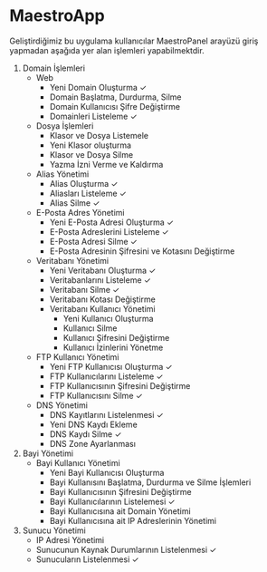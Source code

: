 # MaestroApp
Geliştirdiğimiz bu uygulama kullanıcılar MaestroPanel arayüzü giriş yapmadan aşağıda yer alan işlemleri yapabilmektdir.

1.  Domain İşlemleri
    -   Web
        *   Yeni Domain Oluşturma &#10003;
        *   Domain Başlatma, Durdurma, Silme
        *   Domain Kullanıcısı Şifre Değiştirme
        *   Domainleri Listeleme &#10003;
    -   Dosya İşlemleri
        *   Klasor ve Dosya Listemele
        *   Yeni Klasor oluşturma
        *   Klasor ve Dosya Silme
        *   Yazma İzni Verme ve Kaldırma
    -   Alias Yönetimi
        *   Alias Oluşturma &#10003;
        *   Aliasları Listeleme &#10003;
        *   Alias Silme &#10003;
    -   E-Posta Adres Yönetimi
        *   Yeni E-Posta Adresi Oluşturma &#10003;
        *   E-Posta Adreslerini Listeleme &#10003;
        *   E-Posta Adresi Silme &#10003;
        *   E-Posta Adresinin Şifresini ve Kotasını Değiştirme
    -   Veritabanı Yönetimi
        *   Yeni Veritabanı Oluşturma  &#10003;
        *   Veritabanlarını Listeleme  &#10003;
        *   Veritabanı Silme  &#10003;
        *   Veritabanı Kotası Değiştirme
        *   Veritabanı Kullanıcı Yönetimi
            *   Yeni Kullanıcı Oluşturma
            *   Kullanıcı Silme
            *   Kullanıcı Şifresini Değiştirme
            *   Kullanıcı İzinlerini Yönetme
    -   FTP Kullanıcı Yönetimi
        *   Yeni FTP Kullanıcısı Oluşturma  &#10003;
        *   FTP Kullanıcılarını Listeleme  &#10003;
        *   FTP Kullanıcısının Şifresini Değiştirme 
        *   FTP Kullanıcısını Silme  &#10003;
    -   DNS Yönetimi
        *   DNS Kayıtlarını Listelenmesi  &#10003;
        *   Yeni DNS Kaydı Ekleme
        *   DNS Kaydı Silme  &#10003;
        *   DNS Zone Ayarlanması
2.  Bayi Yönetimi
    -   Bayi Kullanıcı Yönetimi
        *   Yeni Bayi Kullanıcısı Oluşturma
        *   Bayi Kullanısını Başlatma, Durdurma ve Silme İşlemleri
        *   Bayi Kullanıcısının Şifresini Değiştirme
        *   Bayi Kullanıcılarının Listelemesi  &#10003;
        *   Bayi Kullanıcısına ait Domain Yönetimi
        *   Bayi Kullanıcısına ait IP Adreslerinin Yönetimi
3. Sunucu Yönetimi
    -   IP Adresi Yönetimi
    -   Sunucunun Kaynak Durumlarının Listelenmesi  &#10003;
    -   Sunucuların Listelenmesi  &#10003;
